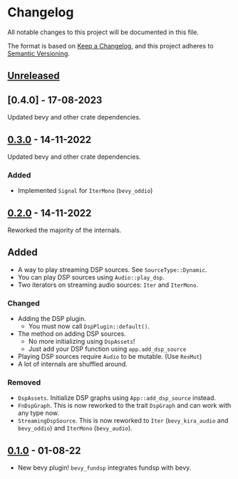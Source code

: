 # Changelog
All notable changes to this project will be documented in this file.

The format is based on [Keep a Changelog](https://keepachangelog.com/en/1.0.0/),
and this project adheres to [Semantic Versioning](https://semver.org/spec/v2.0.0.html).

## [Unreleased]

## [0.4.0] - 17-08-2023

Updated bevy and other crate dependencies.

## [0.3.0] - 14-11-2022

Updated bevy and other crate dependencies.

### Added

- Implemented `Signal` for `IterMono` (`bevy_oddio`)

## [0.2.0] - 14-11-2022

Reworked the majority of the internals.

## Added

- A way to play streaming DSP sources. See `SourceType::Dynamic`.
- You can play DSP sources using `Audio::play_dsp`.
- Two iterators on streaming audio sources: `Iter` and `IterMono`.

### Changed

- Adding the DSP plugin.
  - You must now call `DspPlugin::default()`.
- The method on adding DSP sources.
  - No more initializing using `DspAssets`!
  - Just add your DSP function using `app.add_dsp_source`
- Playing DSP sources require `Audio` to be mutable. (Use `ResMut`)
- A lot of internals are shuffled around.

### Removed

- `DspAssets`. Initialize DSP graphs using `App::add_dsp_source` instead.
- `FnDspGraph`. This is now reworked to the trait `DspGraph` and can work with any type now.
- `StreamingDspSource`. This is now reworked to `Iter` (`bevy_kira_audio` and `bevy_oddio`) and `IterMono` (`bevy_audio`). 

## [0.1.0] - 01-08-22

- New bevy plugin! `bevy_fundsp` integrates fundsp with bevy.

[Unreleased]: https://github.com/harudagondi/bevy_fundsp/compare/v0.3.0...HEAD
[0.3.0]: https://github.com/harudagondi/bevy_fundsp/compare/v0.1.0...v0.3.0
[0.2.0]: https://github.com/harudagondi/bevy_fundsp/compare/v0.1.0...v0.2.0
[0.1.0]: https://github.com/harudagondi/bevy_fundsp/releases/tag/v0.1.0